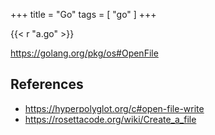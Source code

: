 +++
title = "Go"
tags = [ "go" ]
+++

{{< r "a.go" >}}

<https://golang.org/pkg/os#OpenFile>

## References

- <https://hyperpolyglot.org/c#open-file-write>
- <https://rosettacode.org/wiki/Create_a_file>
